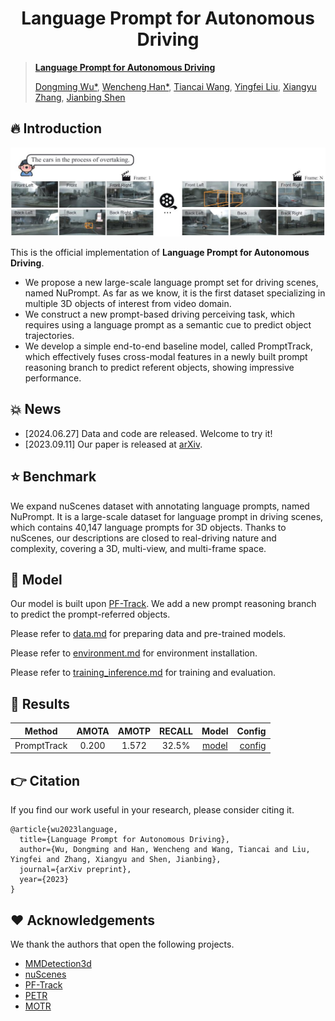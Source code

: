 <div align="center">
<h1>
<b>
Language Prompt for Autonomous Driving
</b>
</h1>
</div>

> **[Language Prompt for Autonomous Driving](https://arxiv.org/abs/2309.04379)**
>
> [Dongming Wu*](https://wudongming97.github.io/), [Wencheng Han*](https://wencheng256.github.io/), [Tiancai Wang](https://scholar.google.com/citations?user=YI0sRroAAAAJ&hl=zh-CN), [Yingfei Liu](https://scholar.google.com/citations?user=pF9KA1sAAAAJ&hl=zh-CN&oi=ao), [Xiangyu Zhang](https://scholar.google.com/citations?user=yuB-cfoAAAAJ&hl=zh-CN), [Jianbing Shen](https://shenjianbing.github.io/)


## :fire: Introduction

<p align="center"><img src="./figs/example.jpg" width="800"/></p>

This is the official implementation of **Language Prompt for Autonomous Driving**.
* We propose a new large-scale language prompt set for driving scenes, named NuPrompt.  As far as we know, it is the first dataset specializing in multiple 3D objects of interest from video domain. 
* We construct a new prompt-based driving perceiving task, which requires using a language prompt as a semantic cue to predict object trajectories.
* We develop a simple end-to-end baseline model, called PromptTrack, which effectively fuses cross-modal features in a newly built prompt reasoning branch to predict referent objects, showing impressive performance.

## :boom: News
- [2024.06.27] Data and code are released. Welcome to try it!
- [2023.09.11] Our paper is released at [arXiv](https://arxiv.org/abs/2309.04379).

## :star: Benchmark

We expand nuScenes dataset with annotating language prompts, named NuPrompt.
It is a large-scale dataset for language prompt in driving scenes, which contains 40,147 language prompts for 3D objects.
Thanks to nuScenes, our descriptions are closed to real-driving nature and complexity, covering a 3D, multi-view, and multi-frame space.

## :hammer: Model

Our model is built upon [PF-Track](https://github.com/TRI-ML/PF-Track). 
We add a new prompt reasoning branch to predict the prompt-referred objects.

Please refer to [data.md](./docs/data.md) for preparing data and pre-trained models.

Please refer to [environment.md](./docs/environment.md) for environment installation.

Please refer to [training_inference.md](./docs/training_inference.md) for training and evaluation.

## :rocket: Results

|   Method    | AMOTA | AMOTP | RECALL |                                              Model                                               |                                                     Config |
|:-----------:|:-----:|:-----:|:------:|:------------------------------------------------------------------------------------------------:|-----------------------------------------------------------:|
| PromptTrack | 0.200 | 1.572 | 32.5%  | [model](https://github.com/wudongming97/Prompt4Driving/releases/download/v1.0/f3_prompttrack_e12.pth) | [config](./projects/configs/prompttrack/f3_prompttrack.py) |



## :point_right: Citation
If you find our work useful in your research, please consider citing it.

```
@article{wu2023language,
  title={Language Prompt for Autonomous Driving},
  author={Wu, Dongming and Han, Wencheng and Wang, Tiancai and Liu, Yingfei and Zhang, Xiangyu and Shen, Jianbing},
  journal={arXiv preprint},
  year={2023}
}
```


## :heart: Acknowledgements
We thank the authors that open the following projects. 
- [MMDetection3d](https://github.com/open-mmlab/mmdetection3d)
- [nuScenes](https://github.com/nutonomy/nuscenes-devkit)
- [PF-Track](https://github.com/TRI-ML/PF-Track)
- [PETR](https://github.com/megvii-research/PETR)
- [MOTR](https://github.com/megvii-research/MOTR)







